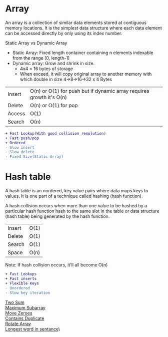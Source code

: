 # Array

An array is a collection of similar data elements stored at contiguous memory locations. It is the simplest data structure where each data element can be accessed directly by only using its index number.

Static Array vs Dynamic Array
- Static Array: Fixed length container containing n elements indexable from the range [0, length-1]
- Dynamic array: Grow and shrink in size.
    - 4x4 = 16 bytes of storage
    - When exceed, it will copy original array to another memory with which double in size 4->8->16->32 x 4 Bytes

<table>
    <tbody>
        <tr>
            <td>Insert</td>
            <td>O(n) or O(1) for push but if dynamic array requires growth it's O(n)</td>
        </tr>
        <tr>
            <td>Delete</td>
            <td>O(n) or O(1) for pop</td>
        </tr>
        <tr>
            <td>Access</td>
            <td>O(1)</td>
        </tr>
        <tr>
            <td>Search</td>
            <td>O(n)</td>
        </tr>
    </tbody>
</table>

```diff
+ Fast Lookup(With good collision resolution)
+ Fast push/pop
+ Ordered
- Slow insert
- Slow delete
- Fixed Size(Static Array)
```

# Hash table

A hash table is an nordered, key value pairs where data maps keys to values. It is one part of a technique called hashing (hash function).

A hash collision occurs when more than one value to be hashed by a particular hash function hash to the same slot in the table or data structure (hash table) being generated by the hash function.

<table>
    <tbody>
        <tr>
            <td>Insert</td>
            <td>O(1)</td>
        </tr>
        <tr>
            <td>Delete</td>
            <td>O(1)</td>
        </tr>
        <tr>
            <td>Search</td>
            <td>O(1)</td>
        </tr>
        <tr>
            <td>Space</td>
            <td>O(n)</td>
        </tr>
    </tbody>
</table>

Note: If hash collision occurs, it'll all become O(n)

```diff
+ Fast Lookups
+ Fast inserts
+ Flexible Keys
- Unordered
- Slow key iteration
```

[Two Sum](https://leetcode.com/problems/two-sum/description/)\
[Maximum Subarray](https://leetcode.com/problems/maximum-subarray/description/)\
[Move Zeroes](https://leetcode.com/problems/move-zeroes/description/)\
[Contains Duplicate](https://leetcode.com/problems/contains-duplicate/description/)\
[Rotate Array](https://leetcode.com/problems/rotate-array/description/)\
[Longest word in sentance](https://coderbyte.com/information/Longest%20Word)\